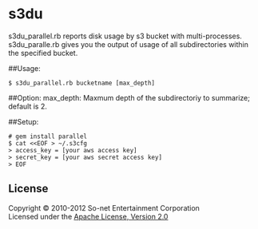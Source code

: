 s3du
======================

s3du_parallel.rb reports disk usage by s3 bucket with multi-processes.
s3du_paralle.rb gives you the output of usage of all subdirectories within the specified bucket.

##Usage:

 `$ s3du_parallel.rb bucketname [max_depth]`

##Option:
 max_depth:  Maxmum depth of the subdirectoriy to summarize; default is 2.

##Setup:

    # gem install parallel
    $ cat <<EOF > ~/.s3cfg
    > access_key = [your aws access key]
    > secret_key = [your aws secret access key]
    > EOF


License
----------
Copyright &copy; 2010-2012 So-net Entertainment Corporation  
Licensed under the [Apache License, Version 2.0][Apache]  

[Apache]: http://www.apache.org/licenses/LICENSE-2.0

